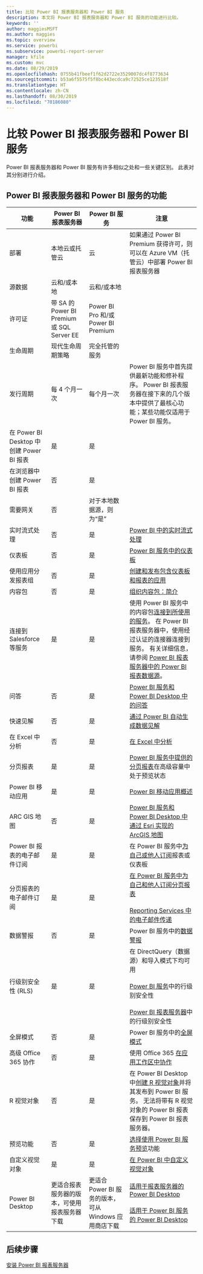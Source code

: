 ```yaml
---
title: 比较 Power BI 报表服务器和 Power BI 服务
description: 本文将 Power BI 报表服务器和 Power BI 服务的功能进行比较。
keywords: ''
author: maggiesMSFT
ms.author: maggies
ms.topic: overview
ms.service: powerbi
ms.subservice: powerbi-report-server
manager: kfile
ms.custom: mvc
ms.date: 08/29/2019
ms.openlocfilehash: 0755b41fbeef1f62d2722e3529007dc4f8773634
ms.sourcegitcommit: b53a6f5575f5f8bc443ecdca9c72525ce123518f
ms.translationtype: HT
ms.contentlocale: zh-CN
ms.lasthandoff: 08/30/2019
ms.locfileid: "70186080"
---
```

# <a name="comparing-power-bi-report-server-and-the-power-bi-service"></a>比较 Power BI 报表服务器和 Power BI 服务

Power BI 报表服务器和 Power BI 服务有许多相似之处和一些关键区别。 此表对其分别进行介绍。

## <a name="features-of-power-bi-report-server-and-the-power-bi-service"></a>Power BI 报表服务器和 Power BI 服务的功能

| 功能 | Power BI 报表服务器 | Power BI 服务 | 注意 |
|---------|---------|---------|---------|
| 部署 | 本地云或托管云 | 云 | 如果通过 Power BI Premium 获得许可，则可以在 Azure VM（托管云）中部署 Power BI 报表服务器 |
| 源数据 | 云和/或本地 | 云和/或本地 |  |
| 许可证 | 带 SA 的 Power BI Premium 或 SQL Server EE | Power BI Pro 和/或 Power BI Premium | |  
| 生命周期 | 现代生命周期策略 | 完全托管的服务 |  |
| 发行周期 | 每 4 个月一次 | 每个月一次 | Power BI 服务中首先提供最新功能和修补程序。 Power BI 报表服务器在接下来的几个版本中提供了最核心功能；某些功能仅适用于 Power BI 服务。 |
| 在 Power BI Desktop 中创建 Power BI 报表 | 是 | 是 |  |
| 在浏览器中创建 Power BI 报表 | 否 | 是 |  |
| 需要网关 | 否 | 对于本地数据源，则为“是” |  |
| 实时流式处理 | 否 | 是 | [Power BI 中的实时流式处理](../service-real-time-streaming.md) |
| 仪表板 | 否 | 是 | [Power BI 服务中的仪表板](../consumer/end-user-dashboards.md) |
| 使用应用分发报表组 | 否 | 是 | [创建和发布包含仪表板和报表的应用](../service-create-distribute-apps.md) |
| 内容包 | 否 | 是 | [组织内容包：简介](../service-organizational-content-pack-introduction.md) |
| 连接到 Salesforce 等服务 | 是 | 是 | 使用 Power BI 服务中的内容包[连接到所使用的服务](../service-connect-to-services.md)。 在 Power BI 报表服务器中，使用经过认证的连接器连接到服务。 有关详细信息，请参阅 [Power BI 报表服务器中的 Power BI 报表数据源](data-sources.md)。 |
| 问答 | 否 | 是 | [Power BI 服务和 Power BI Desktop 中的问答](../power-bi-tutorial-q-and-a.md) 
| 快速见解 | 否 | 是 | [通过 Power BI 自动生成数据见解](../consumer/end-user-insights.md) |
| 在 Excel 中分析 | 否 | 是 | [在 Excel 中分析](../service-analyze-in-excel.md) 
| 分页报表 | 是 | 是 | [Power BI 服务中提供的分页报表](../paginated-reports-report-builder-power-bi.md)在高级容量中处于预览状态 |
| Power BI 移动应用 | 是 | 是 | [Power BI 移动应用概述](../consumer/mobile/mobile-apps-for-mobile-devices.md) |
| ARC GIS 地图 | 否 | 是 | [Power BI 服务和 Power BI Desktop 中通过 Esri 实现的 ArcGIS 地图](../visuals/power-bi-visualization-arcgis.md) |
| Power BI 报表的电子邮件订阅 | 是 | 是 | 在 Power BI 服务中[为自己或他人订阅](../service-report-subscribe.md)报表或仪表板 |
| 分页报表的电子邮件订阅 | 是 | 是 | [在 Power BI 服务中为自己和他人订阅分页报表](../paginated-reports-subscriptions.md)<br><br>[Reporting Services 中的电子邮件传递](https://docs.microsoft.com/sql/reporting-services/subscriptions/e-mail-delivery-in-reporting-services)  |
| 数据警报 | 否 | 是 | Power BI 服务中的[数据警报](../service-set-data-alerts.md)
| 行级别安全性 (RLS) | 是 | 是 | 在 DirectQuery（数据源）和导入模式下均可用 <br><br>[Power BI 服务](../service-admin-rls.md)中的行级别安全性 <br><br>[Power BI 报表服务器](row-level-security-report-server.md)中的行级别安全性 |
| 全屏模式 | 否 | 是 | Power BI 服务中的[全屏模式](../consumer/end-user-focus.md) |
| 高级 Office 365 协作 | 否 | 是 | 使用 Office 365 [在应用工作区中协作](../service-collaborate-power-bi-workspace.md) |
| R 视觉对象 | 否 | 是 | 在 Power BI Desktop 中[创建 R 视觉对象](../desktop-r-visuals.md)并将其发布到 Power BI 服务。 无法将带有 R 视觉对象的 Power BI 报表保存到 Power BI 报表服务器。  |
| 预览功能 | 否 | 是 | [选择使用 Power BI 服务预览](../consumer/end-user-preview-features.md)功能 |
| 自定义视觉对象 | 是 | 是 | [在 Power BI 中自定义视觉对象](../power-bi-custom-visuals.md) |
| Power BI Desktop | 更适合报表服务器的版本，可使用报表服务器下载 | 更适合 Power BI 服务的版本，可从 Windows 应用商店下载 | [适用于报表服务器的 Power BI Desktop](https://powerbi.microsoft.com/report-server/) <br><br> [适用于 Power BI 服务的 Power BI Desktop](http://aka.ms/pbidesktopstore) |

## <a name="next-steps"></a>后续步骤

[安装 Power BI 报表服务器](install-report-server.md)  